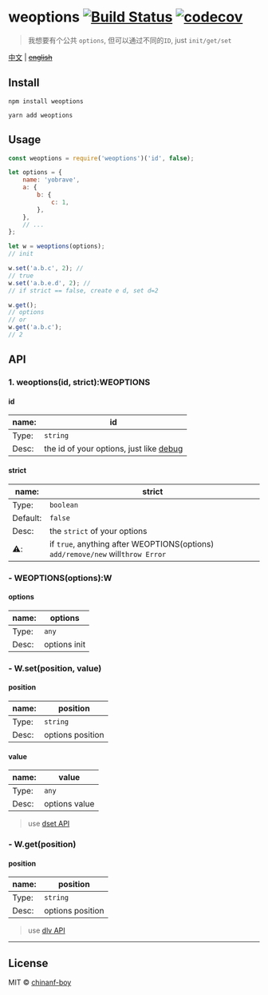 # weoptions [![Build Status](https://travis-ci.org/chinanf-boy/weoptions.svg?branch=master)](https://travis-ci.org/chinanf-boy/weoptions) [![codecov](https://codecov.io/gh/chinanf-boy/weoptions/badge.svg?branch=master)](https://codecov.io/gh/chinanf-boy/weoptions?branch=master)

> 我想要有个公共 `options`, 但可以通过不同的`ID`, just `init/get/set`

[中文](./readme.md) | ~~[english](./readme.en.md)~~

## Install

```
npm install weoptions
```

```
yarn add weoptions
```

## Usage

```js
const weoptions = require('weoptions')('id', false);

let options = {
	name: 'yobrave',
	a: {
		b: {
			c: 1,
		},
	},
	// ...
};

let w = weoptions(options);
// init

w.set('a.b.c', 2); //
// true
w.set('a.b.e.d', 2); //
// if strict == false, create e d, set d=2

w.get();
// options
// or
w.get('a.b.c');
// 2
```

## API

### 1. weoptions(id, strict):WEOPTIONS

#### id

| name: | id                                                                              |
| ----- | ------------------------------------------------------------------------------- |
| Type: | `string`                                                                        |
| Desc: | the id of your options, just like [debug](https://github.com/visionmedia/debug) |

#### strict

| name:    | strict                                                                          |
| -------- | ------------------------------------------------------------------------------- |
| Type:    | `boolean`                                                                       |
| Default: | `false`                                                                         |
| Desc:    | the `strict` of your options                                                    |
| ⚠️:      | if `true`, anything after WEOPTIONS(options) `add/remove/new` will`throw Error` |  |

### - WEOPTIONS(options):W

#### options

| name: | options      |
| ----- | ------------ |
| Type: | `any`        |
| Desc: | options init |

### - W.set(position, value)

#### position

| name: | position         |
| ----- | ---------------- |
| Type: | `string`         |
| Desc: | options position |

#### value

| name: | value         |
| ----- | ------------- |
| Type: | `any`         |
| Desc: | options value |

> use [dset API](https://github.com/lukeed/dset)

### - W.get(position)

#### position

| name: | position         |
| ----- | ---------------- |
| Type: | `string`         |
| Desc: | options position |

> use [dlv API](https://github.com/developit/dlv)

---

## License

MIT © [chinanf-boy](http://llever.com)
